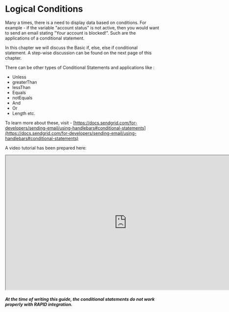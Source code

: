 # Logical Conditions

Many a times, there is a need to display data based on conditions. For example - if the variable "account status" is not active, then you would want to send an email stating "Your account is blocked!". Such are the applications of a conditional statement.

In this chapter we will discuss the Basic if, else, else if conditional statement. A step-wise discussion can be found on the next page of this chapter.

  
There can be other types of Conditional Statements and applications like :

- Unless
- greaterThan
- lessThan
- Equals
- notEquals
- And
- Or
- Length etc.

To learn more about these, visit - [https://docs.sendgrid.com/for-developers/sending-email/using-handlebars#conditional-statements](https://docs.sendgrid.com/for-developers/sending-email/using-handlebars#conditional-statements)

A video tutorial has been prepared here:

<iframe allowfullscreen="allowfullscreen" height="440" src="https://www.youtube.com/embed/WOQBN1gnSsQ" width="789"></iframe>

##### **At the time of writing this guide, the conditional statements do not work properly with RAPID integration.**